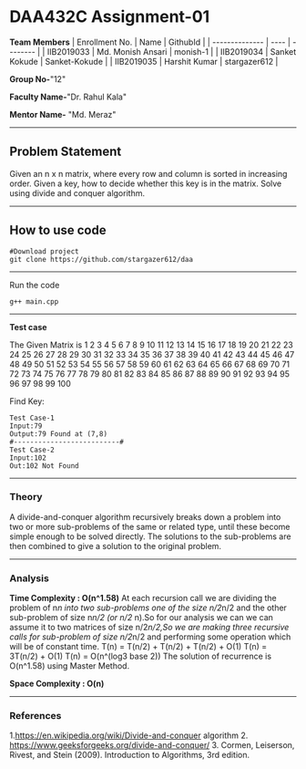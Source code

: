 # DAA432C Assignment-01

**Team Members**
|   Enrollment No.  |   Name   | GithubId |
|   --------------  |   ----   | -------- |
|    IIB2019033  |   Md. Monish Ansari | monish-1 |
|    IIB2019034  |   Sanket Kokude | Sanket-Kokude | 
|    IIB2019035  |   Harshit Kumar | stargazer612 |

**Group No-**"12"

**Faculty Name-**"Dr. Rahul Kala"

**Mentor Name-** "Md. Meraz"

---
## Problem Statement
Given an n x n matrix, where every row and column is sorted in increasing order. Given a key, how to decide whether this key is in the matrix. Solve using divide and conquer algorithm.

---
## How to use code
```
#Download project
git clone https://github.com/stargazer612/daa
```
---

Run the code
```
g++ main.cpp
```
---

**Test case**

The Given Matrix is
1 2 3 4 5 6 7 8 9 10
11 12 13 14 15 16 17 18 19 20 
21 22 23 24 25 26 27 28 29 30 
31 32 33 34 35 36 37 38 39 40 
41 42 43 44 45 46 47 48 49 50 
51 52 53 54 55 56 57 58 59 60 
61 62 63 64 65 66 67 68 69 70 
71 72 73 74 75 76 77 78 79 80 
81 82 83 84 85 86 87 88 89 90 
91 92 93 94 95 96 97 98 99 100

Find Key:
```
Test Case-1
Input:79
Output:79 Found at (7,8)
#--------------------------#
Test Case-2
Input:102
Out:102 Not Found
```

---

### Theory
A divide-and-conquer algorithm recursively breaks down a problem into two or more sub-problems of the same or related type, until these become simple enough to be solved directly. The solutions to the sub-problems are then combined to give a solution to the original problem.

---

### Analysis

**Time Complexity : O(n^1.58)**
At each recursion call we are dividing the problem of n*n into two sub-problems one of the size n/2*n/2 and the other sub-problem of size n*n/2 (or n/2* n).So for our analysis we can we can assume it to two matrices of size n/2*n/2,So we are making three recursive calls for sub-problem of size n/2*n/2 and performing some operation which will be of constant time.
T(n) = T(n/2) + T(n/2) + T(n/2) + O(1)
T(n) = 3T(n/2) + O(1)
T(n) = O(n^(log3 base 2))
The solution of recurrence is O(n^1.58) using Master Method.

**Space Complexity : O(n)**

---

### References

1.https://en.wikipedia.org/wiki/Divide-and-conquer
algorithm
2. https://www.geeksforgeeks.org/divide-and-conquer/
3. Cormen, Leiserson, Rivest, and Stein (2009). Introduction
to Algorithms, 3rd edition.

